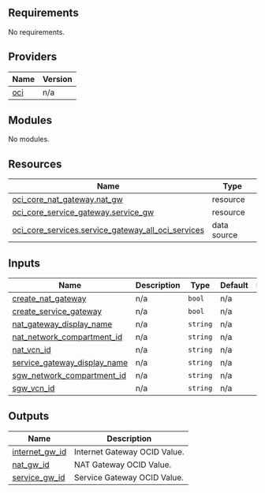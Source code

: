 <!-- BEGIN_TF_DOCS -->
## Requirements

No requirements.

## Providers

| Name | Version |
|------|---------|
| <a name="provider_oci"></a> [oci](#provider\_oci) | n/a |

## Modules

No modules.

## Resources

| Name | Type |
|------|------|
| [oci_core_nat_gateway.nat_gw](https://registry.terraform.io/providers/oracle/oci/latest/docs/resources/core_nat_gateway) | resource |
| [oci_core_service_gateway.service_gw](https://registry.terraform.io/providers/oracle/oci/latest/docs/resources/core_service_gateway) | resource |
| [oci_core_services.service_gateway_all_oci_services](https://registry.terraform.io/providers/oracle/oci/latest/docs/data-sources/core_services) | data source |

## Inputs

| Name | Description | Type | Default | Required |
|------|-------------|------|---------|:--------:|
| <a name="input_create_nat_gateway"></a> [create\_nat\_gateway](#input\_create\_nat\_gateway) | n/a | `bool` | n/a | yes |
| <a name="input_create_service_gateway"></a> [create\_service\_gateway](#input\_create\_service\_gateway) | n/a | `bool` | n/a | yes |
| <a name="input_nat_gateway_display_name"></a> [nat\_gateway\_display\_name](#input\_nat\_gateway\_display\_name) | n/a | `string` | n/a | yes |
| <a name="input_nat_network_compartment_id"></a> [nat\_network\_compartment\_id](#input\_nat\_network\_compartment\_id) | n/a | `string` | n/a | yes |
| <a name="input_nat_vcn_id"></a> [nat\_vcn\_id](#input\_nat\_vcn\_id) | n/a | `string` | n/a | yes |
| <a name="input_service_gateway_display_name"></a> [service\_gateway\_display\_name](#input\_service\_gateway\_display\_name) | n/a | `string` | n/a | yes |
| <a name="input_sgw_network_compartment_id"></a> [sgw\_network\_compartment\_id](#input\_sgw\_network\_compartment\_id) | n/a | `string` | n/a | yes |
| <a name="input_sgw_vcn_id"></a> [sgw\_vcn\_id](#input\_sgw\_vcn\_id) | n/a | `string` | n/a | yes |

## Outputs

| Name | Description |
|------|-------------|
| <a name="output_internet_gw_id"></a> [internet\_gw\_id](#output\_internet\_gw\_id) | Internet Gateway OCID Value. |
| <a name="output_nat_gw_id"></a> [nat\_gw\_id](#output\_nat\_gw\_id) | NAT Gateway OCID Value. |
| <a name="output_service_gw_id"></a> [service\_gw\_id](#output\_service\_gw\_id) | Service Gateway OCID Value. |
<!-- END_TF_DOCS -->